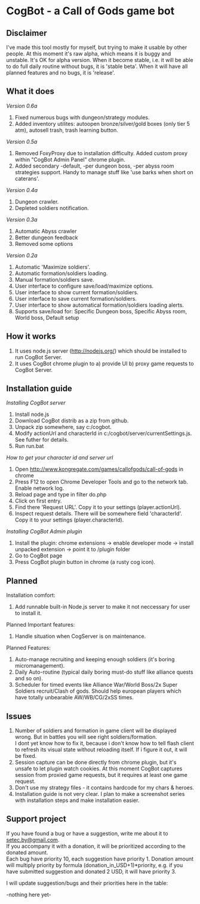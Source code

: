 CogBot - a Call of Gods game bot
=====================

Disclaimer
----------

I've made this tool mostly for myself, but trying to make it usable by other people.
At this moment it's raw alpha, which means it is buggy and unstable.
It's OK for alpha version.
When it become stable, i.e. it will be able to do full daily routine without bugs, it is 'stable beta'.
When it will have all planned features and no bugs, it is 'release'.

What it does
------------

_Version 0.6a_
1. Fixed numerous bugs with dungeon/strategy modules.
2. Added inventory utilites: autoopen bronze/silver/gold boxes (only tier 5 atm), autosell trash, trash learning button.

_Version 0.5a_
1. Removed FoxyProxy due to installation difficulty. Added custom proxy within "CogBot Admin Panel" chrome plugin.
2. Added secondary -default, -per dungeon boss, -per abyss room strategies support. Handy to manage stuff like 'use barks when short on caterans'.

_Version 0.4a_
1. Dungeon crawler.
2. Depleted soldiers notification.

_Version 0.3a_
1. Automatic Abyss crawler
2. Better dungeon feedback
3. Removed some options

_Version 0.2a_
1. Automatic 'Maximize soldiers'.  
2. Automatic formation/soldiers loading.  
3. Manual formation/soldiers save.  
4. User interface to configure save/load/maximize options.  
5. User interface to show current formation/soldiers.  
6. User interface to save current formation/soldiers.  
7. User interface to show automatical formation/soldiers loading alerts.  
8. Supports save/load for: Specific Dungeon boss, Specific Abyss room, World boss, Default setup  

How it works
------------

1. It uses node.js server (http://nodejs.org/) which should be installed to run CogBot Server.
2. It uses CogBot chrome plugin to a) provide UI b) proxy game requests to CogBot Server.

Installation guide
------------------

*Installing CogBot server*

1. Install node.js
2. Download CogBot distrib as a zip from github.
3. Unpack zip somewhere, say c:/cogbot.
4. Modify actionUrl and characterId in c:/cogbot/server/currentSettings.js. See futher for details.
5. Run run.bat

*How to get your character id and server url*

1. Open http://www.kongregate.com/games/callofgods/call-of-gods in chrome
2. Press F12 to open Chrome Developer Tools and go to the network tab. Enable network log.
3. Reload page and type in filter do.php
4. Click on first entry.
5. Find there 'Request URL'. Copy it to your settings (player.actionUrl).
5. Inspect request details. There will be somewhere field 'characterId'. Copy it to your settings (player.characterId).

*Installing CogBot Admin plugin*

1. Install the plugin: chrome extensions -> enable developer mode -> install unpacked extension -> point it to /plugin folder
2. Go to CogBot page
3. Press CogBot plugin button in chrome (a rusty cog icon).

Planned
-------

Installation comfort:

1. Add runnable built-in Node.js server to make it not neccessary for user to install it.  

Planned Important features:

1. Handle situation when CogServer is on maintenance.

Planned Features:

1. Auto-manage recruiting and keeping enough soldiers (it's boring micromanagement).
2. Daily Auto-routine (typical daily boring must-do stuff like alliance quests and so on).
3. Scheduler for timed events like Alliance War/World Boss/2x Super Soldiers recruit/Clash of gods. Should help european players which have totally unbearable AW/WB/CG/2xSS times.


Issues
-----------

1. Number of soldiers and formation in game client will be displayed wrong. But in battles you will see right soldiers/formation.  
I dont yet know how to fix it, because i don't know how to tell flash client to refresh its visual state without reloading itself.
If i figure it out, it will be fixed.
2. Session capture can be done directly from chrome plugin, but it's unsafe to let plugin watch cookies. At this moment
CogBot captures session from proxied game requests, but it requires at least one game request.
3. Don't use my strategy files - it contains hardcode for my chars & heroes.
4. Installation guide is not very clear. I plan to make a screenshot series with installation steps and make installation easier.

Support project
---------------

If you have found a bug or have a suggestion, write me about it to setec.by@gmail.com.  
If you accompany it with a donation, it will be prioritized according to the donated amount.  
Each bug have priority 10, each suggestion have priority 1.
Donation amount will multiply priority by formula (donation_in_USD+1)*priority, e.g. if you have submitted suggestion and donated 2 USD, it will have priority 3.

I will update suggestion/bugs and their priorities here in the table:

-nothing here yet-


